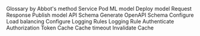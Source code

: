 Glossary by Abbot's method
Service
Pod
ML model
Deploy model
Request
Response
Publish model
API Schema
Generate OpenAPI Schema
Configure Load balancing
Configure Logging Rules
Logging Rule
Authenticate
Authorization Token
Cache
Cache timeout
Invalidate Cache

